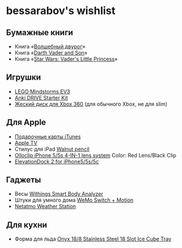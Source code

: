 # bessarabov's wishlist

## Бумажные книги

 * Книга «[Волшебный двурог](http://www.ozon.ru/?context=search&text=%e2%ee%eb%f8%e5%e1%ed%fb%e9+%e4%e2%f3%f0%ee%e3)»
 * Книга «[Darth Vader and Son](http://www.amazon.com/gp/product/145210655X/ref=pe_55990_63132290_em_1p_0_ti)»
 * Книга «[Star Wars: Vader's Little Princess](http://www.amazon.com/gp/product/1452118698/ref=pe_55990_63132290_em_1p_1_ti)»

## Игрушки

 * [LEGO Mindstorms EV3](http://www.amazon.com/LEGO-6029291-Mindstorms-EV3-31313/dp/B00CWER3XY/)
 * [Anki DRIVE Starter Kit](http://www.amazon.com/Anki-DRIVE-Starter-Kit/dp/B00G6MWM1Q/)
 * [Жеский диск для Xbox 360](http://www.xbox.com/en-US/Xbox360/Accessories/HardDrives) (для обычного Xbox, не для slim)

## Для Apple

 * [Подарочные карты iTunes](https://money.yandex.ru/games/shop.xml?scid=5503)
 * [Apple TV](http://store.apple.com/ru/ipod/ipod-accessories/apple-tv)
 * Стилус для iPad [Walnut pencil](http://www.fiftythree.com/pencil)
 * [Olloclip iPhone 5/5s 4-IN-1 lens system](https://www.olloclip.com/order/iphone5) Color: Red Lens/Black Clip
 * [ElevationDock 2 for iPhone5/5s/5c](http://www.elevationlab.com/products/elevationdock-for-iphone5)

## Гаджеты

 * Весы [Withings Smart Body Analyzer](http://www.withings.com/en/bodyanalyzer)
 * Штуки для умного дома [WeMo Switch + Motion](http://www.belkin.com/us/F5Z0340-Belkin/p/P-F5Z0340/)
 * [Netatmo Weather Station](http://www.netatmo.com/en-US/product)

## Для кухни

 * Форма для льда [Onyx 18/8 Stainless Steel 18 Slot Ice Cube Tray](http://www.amazon.com/Onyx-Stainless-Steel-Slot-Cube/dp/B0027V9OR0/)
